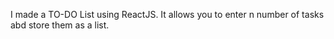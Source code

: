 I made a TO-DO List using ReactJS. It allows you to enter n number of tasks abd store them as a list. 
